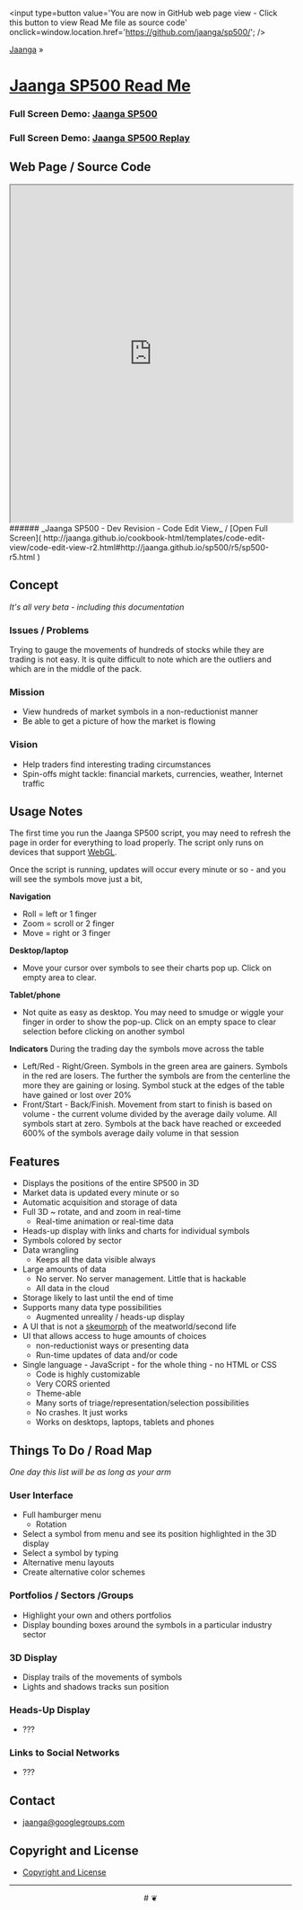 <span style=display:none; >[You are now in a GitHub source code view - click this button to view this read me file as a web page]( https://jaanga.github.io/sp500/ "View file as a web page." ) </span>
<input type=button value='You are now in GitHub web page view - Click this button to view Read Me file as source code' onclick=window.location.href='https://github.com/jaanga/sp500/'; />

[Jaanga]( https://jaanga.github.io/ ) &raquo;

[Jaanga SP500 Read Me]( index.html )
===


### Full Screen Demo: [Jaanga SP500]( https://jaanga.github.io/sp500/build/ )

### Full Screen Demo: [Jaanga SP500 Replay]( https://jaanga.github.io/sp500/trades-replay-meshlines/ )

## Web Page / Source Code
<iframe class=ifr src="http://jaanga.github.io/cookbook-html/templates/code-edit-view/code-edit-view-r2.html#http://jaanga.github.io/sp500/r5/sp500-r5.html" width=100% height=600px class='overview' >
There is an 'iframe' here. It is not visible when viewed on github.com/jaanga/sp500. To view, click the 'web page' link at the top.
</iframe>
###### _Jaanga SP500 - Dev Revision - Code Edit View_ / [Open Full Screen]( http://jaanga.github.io/cookbook-html/templates/code-edit-view/code-edit-view-r2.html#http://jaanga.github.io/sp500/r5/sp500-r5.html )


## Concept

_It's all very beta - including this documentation_

### Issues / Problems

Trying to gauge the movements of hundreds of stocks while they are trading is not easy.
It is quite difficult to note which are the outliers and which are in the middle of the pack.

### Mission
<!-- a statement of a rationale, applicable now as well as in the future -->

* View hundreds of market symbols in a non-reductionist manner
* Be able to get a picture of how the market is flowing

### Vision
<!--  a descriptive picture of a desired future state -->

* Help traders find interesting trading circumstances
* Spin-offs might tackle: financial markets, currencies, weather, Internet traffic


## Usage Notes

The first time you run the Jaanga SP500 script, you may need to refresh the page in order for everything to load properly.
The script only runs on devices that support [WebGL]( https://get.webgl.org/ ).

Once the script is running, updates will occur every minute or so - and you will see the symbols move just a bit,

**Navigation**
* Roll = left or 1 finger
* Zoom = scroll or 2 finger
* Move = right or 3 finger

**Desktop/laptop**
* Move your cursor over symbols to see their charts pop up. Click on empty area to clear.

**Tablet/phone**
* Not quite as easy as desktop. You may need to smudge or wiggle your finger in order to show the pop-up.
Click on an empty space to clear selection before clicking on another symbol

**Indicators**
During the trading day the symbols move across the table
* Left/Red - Right/Green. Symbols in the green area are gainers. Symbols in the red are losers.
The further the symbols are from the centerline the more they are gaining or losing.
Symbol stuck at the edges of the table have gained or lost over 20%
* Front/Start - Back/Finish. Movement from start to finish is based on volume - the current volume divided by the average daily volume.
All symbols start at zero. Symbols at the back have reached or exceeded 600% of the symbols average daily volume in that session

## Features
<!-- and benefits -->

* Displays the positions of the entire SP500 in 3D
* Market data is updated every minute or so
* Automatic acquisition and storage of data
* Full 3D ~ rotate, and and zoom in real-time
	* Real-time animation or real-time data
* Heads-up display with links and charts for individual symbols
* Symbols colored by sector
* Data wrangling
	* Keeps all the data visible always
* Large amounts of data
	* No server. No server management. Little that is hackable
	* All data in the cloud
* Storage likely to last until the end of time
* Supports many data type possibilities
	* Augmented unreality / heads-up display
* A UI that is not a [skeumorph]( https://en.wikipedia.org/wiki/Skeuomorph ) of the meatworld/second life
* UI that allows access to huge amounts of choices
	* non-reductionist ways or presenting data
	* Run-time updates of data and/or code
* Single language - JavaScript - for the whole thing - no HTML or CSS
	* Code is highly customizable
	* Very CORS oriented
	* Theme-able
	* Many sorts of triage/representation/selection possibilities
	* No crashes. It just works
	* Works on desktops, laptops, tablets and phones



## Things To Do / Road Map

_One day this list will be as long as your arm_

### User Interface
* Full hamburger menu
	* Rotation
* Select a symbol from menu and see its position highlighted in the 3D display
* Select a symbol by typing
* Alternative menu layouts
* Create alternative color schemes

### Portfolios / Sectors /Groups
* Highlight your own and others portfolios
* Display bounding boxes around the symbols in a particular industry sector

### 3D Display
* Display trails of the movements of symbols
* Lights and shadows tracks sun position

### Heads-Up Display

* ???

### Links to Social Networks

* ???


## Contact

* jaanga@googlegroups.com


## Copyright and License

* [Copyright and License]( http://jaanga.github.io/#http://jaanga.github.io/jaanga-copyright-and-mit-license.md )

***

<center title="dingbat" >
# <a href=javascript:window.scrollTo(0,0); style=text-decoration:none; >❦</a>
</center>


